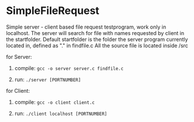 # SimpleFileRequest
Simple server - client based file request testprogram, work only in localhost.
The server will search for file with names requested by client in the startfolder.
Default startfolder is the folder the server program currently located in, defined as "." in findfile.c
All the source file is located inside /src


for Server:
1. compile:
				`gcc -o server server.c findfile.c`

2. run:
				`./server [PORTNUMBER]`


for Client:
1. compile:
				`gcc -o client client.c`

2. run:
				`./client localhost [PORTNUMBER]`